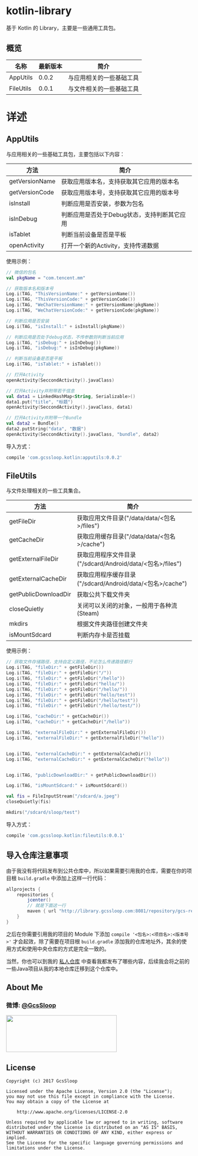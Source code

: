 # kotlin-library

基于 Kotlin 的 Library，主要是一些通用工具包。

## 概览

| 名称        | 最新版本  | 简介           |
| --------- | ----- | ------------ |
| AppUtils  | 0.0.2 | 与应用相关的一些基础工具 |
| FileUtils | 0.0.1 | 与文件相关的一些基础工具 |



# 详述

## AppUtils

与应用相关的一些基础工具包，主要包括以下内容：

| 方法             | 简介                       |
| -------------- | ------------------------ |
| getVersionName | 获取应用版本名，支持获取其它应用的版本名     |
| getVersionCode | 获取应用版本号，支持获取其它应用的版本号     |
| isInstall      | 判断应用是否安装，参数为包名           |
| isInDebug      | 判断应用是否处于Debug状态，支持判断其它应用 |
| isTablet       | 判断当前设备是否是平板              |
| openActivity   | 打开一个新的Activity，支持传递数据    |

使用示例：

```kotlin
// 微信的包名
val pkgName = "com.tencent.mm"

// 获取版本名和版本号
Log.i(TAG, "ThisVersionName:" + getVersionName())
Log.i(TAG, "ThisVersionCode:" + getVersionCode())
Log.i(TAG, "WeChatVersionName:" + getVersionName(pkgName))
Log.i(TAG, "WeChatVersionCode:" + getVersionCode(pkgName))

// 判断应用是否安装
Log.i(TAG, "isInstall:" + isInstall(pkgName))

// 判断应用是否处于debug状态，不传参数则判断当前应用
Log.i(TAG, "isDebug:" + isInDebug())
Log.i(TAG, "isDebug:" + isInDebug(pkgName))

// 判断当前设备是否是平板
Log.i(TAG, "isTablet:" + isTablet())

// 打开Activity
openActivity(SeccondActivity().javaClass)

// 打开Activity并附带若干信息
val data1 = LinkedHashMap<String, Serializable>()
data1.put("title", "标题")
openActivity(SeccondActivity().javaClass, data1)

// 打开Activity并附带一个Bundle
val data2 = Bundle()
data2.putString("data", "数据")
openActivity(SeccondActivity().javaClass, "bundle", data2)
```

导入方式：

```groovy
compile 'com.gcssloop.kotlin:apputils:0.0.2'
```



## FileUtils

与文件处理相关的一些工具集合。

| 方法                   | 简介                                       |
| -------------------- | ---------------------------------------- |
| getFileDir           | 获取应用文件目录("/data/data/<包名>/files")        |
| getCacheDir          | 获取应用缓存目录("/data/data/<包名>/cache")        |
| getExternalFileDir   | 获取应用程序文件目录("/sdcard/Android/data/<包名>/files") |
| getExternalCacheDir  | 获取应用程序缓存目录("/sdcard/Android/data/<包名>/cache") |
| getPublicDownloadDir | 获取公共下载文件夹                                |
| closeQuietly         | 关闭可以关闭的对象，一般用于各种流(Steam)                 |
| mkdirs               | 根据文件夹路径创建文件夹                             |
| isMountSdcard        | 判断内存卡是否挂载                                |

使用示例：

```kotlin
// 获取文件存储路径，支持自定义路径，不论怎么传递路径都行
Log.i(TAG, "fileDir:" + getFileDir())
Log.i(TAG, "fileDir:" + getFileDir("/"))
Log.i(TAG, "fileDir:" + getFileDir("/hello"))
Log.i(TAG, "fileDir:" + getFileDir("hello/"))
Log.i(TAG, "fileDir:" + getFileDir("/hello/"))
Log.i(TAG, "fileDir:" + getFileDir("hello/test"))
Log.i(TAG, "fileDir:" + getFileDir("/hello/test"))
Log.i(TAG, "fileDir:" + getFileDir("/hello/test/"))

Log.i(TAG, "cacheDir:" + getCacheDir())
Log.i(TAG, "cacheDir:" + getCacheDir("/hello"))

Log.i(TAG, "externalFileDir:" + getExternalFileDir())
Log.i(TAG, "externalFileDir:" + getExternalFileDir("hello"))


Log.i(TAG, "externalCacheDir:" + getExternalCacheDir())
Log.i(TAG, "externalCacheDir:" + getExternalCacheDir("hello"))


Log.i(TAG, "publicDownloadDir:" + getPublicDownloadDir())

Log.i(TAG, "isMountSdcard:" + isMountSdcard())

val fis = FileInputStream("/sdcard/a.jpeg")
closeQuietly(fis)

mkdirs("/sdcard/sloop/test")
```

导入方式：

```groovy
compile 'com.gcssloop.kotlin:fileutils:0.0.1'
```



## 导入仓库注意事项

由于我没有将代码发布到公共仓库中，所以如果需要引用我的仓库，需要在你的项目根 `build.gradle` 中添加上这样一行代码：

```groovy
allprojects {
    repositories {
        jcenter()
        // 就是下面这一行
        maven { url "http://library.gcssloop.com:8081/repository/gcs-repository/" }
    }
}
```

之后在你需要引用我的项目的 Module 下添加 `compile '<包名>:<项目名>:<版本号>'` 才会起效，除了需要在项目根 `build.gradle` 添加我的仓库地址外，其余的使用方式和使用中央仓库的方式是完全一致的。 

当然，你也可以到我的 [私人仓库](http://library.gcssloop.com:8081/#browse/browse/components:gcs-repository) 中查看我都发布了哪些内容，后续我会将之前的一些Java项目从我的本地仓库迁移到这个仓库中。



## About Me

### 微博: [@GcsSloop](http://weibo.com/GcsSloop)

<a href="https://github.com/GcsSloop/README/blob/master/README.md" target="_blank"> <img src="http://ww4.sinaimg.cn/large/005Xtdi2gw1f1qn89ihu3j315o0dwwjc.jpg" width="300" height="100" /> </a>

## License

```
Copyright (c) 2017 GcsSloop

Licensed under the Apache License, Version 2.0 (the "License");
you may not use this file except in compliance with the License.
You may obtain a copy of the License at

    http://www.apache.org/licenses/LICENSE-2.0

Unless required by applicable law or agreed to in writing, software
distributed under the License is distributed on an "AS IS" BASIS,
WITHOUT WARRANTIES OR CONDITIONS OF ANY KIND, either express or implied.
See the License for the specific language governing permissions and
limitations under the License.
```